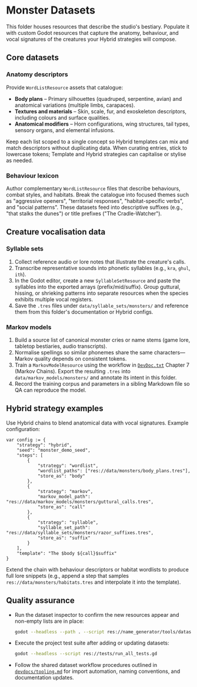 # Monster Datasets

This folder houses resources that describe the studio's bestiary. Populate it with custom Godot resources that capture the anatomy, behaviour, and vocal signatures of the creatures your Hybrid strategies will compose.

## Core datasets

### Anatomy descriptors

Provide `WordListResource` assets that catalogue:

- **Body plans** – Primary silhouettes (quadruped, serpentine, avian) and anatomical variations (multiple limbs, carapaces).
- **Textures and materials** – Skin, scale, fur, and exoskeleton descriptors, including colours and surface qualities.
- **Anatomical modifiers** – Horn configurations, wing structures, tail types, sensory organs, and elemental infusions.

Keep each list scoped to a single concept so Hybrid templates can mix and match descriptors without duplicating data. When curating entries, stick to lowercase tokens; Template and Hybrid strategies can capitalise or stylise as needed.

### Behaviour lexicon

Author complementary `WordListResource` files that describe behaviours, combat styles, and habitats. Break the catalogue into focused themes such as "aggressive openers", "territorial responses", "habitat-specific verbs", and "social patterns". These datasets feed into descriptive suffixes (e.g., "that stalks the dunes") or title prefixes ("The Cradle-Watcher").

## Creature vocalisation data

### Syllable sets

1. Collect reference audio or lore notes that illustrate the creature's calls.
2. Transcribe representative sounds into phonetic syllables (e.g., `kra`, `ghul`, `ith`).
3. In the Godot editor, create a new `SyllableSetResource` and paste the syllables into the exported arrays (prefix/mid/suffix). Group guttural, hissing, or shrieking patterns into separate resources when the species exhibits multiple vocal registers.
4. Save the `.tres` files under `data/syllable_sets/monsters/` and reference them from this folder's documentation or Hybrid configs.

### Markov models

1. Build a source list of canonical monster cries or name stems (game lore, tabletop bestiaries, audio transcripts).
2. Normalise spellings so similar phonemes share the same characters—Markov quality depends on consistent tokens.
3. Train a `MarkovModelResource` using the workflow in [`DevDoc.txt`](../../DevDoc.txt) Chapter 7 (Markov Chains). Export the resulting `.tres` into `data/markov_models/monsters/` and annotate its intent in this folder.
4. Record the training corpus and parameters in a sibling Markdown file so QA can reproduce the model.

## Hybrid strategy examples

Use Hybrid chains to blend anatomical data with vocal signatures. Example configuration:

```gdscript
var config := {
    "strategy": "hybrid",
    "seed": "monster_demo_seed",
    "steps": [
        {
            "strategy": "wordlist",
            "wordlist_paths": ["res://data/monsters/body_plans.tres"],
            "store_as": "body"
        },
        {
            "strategy": "markov",
            "markov_model_path": "res://data/markov_models/monsters/guttural_calls.tres",
            "store_as": "call"
        },
        {
            "strategy": "syllable",
            "syllable_set_path": "res://data/syllable_sets/monsters/razor_suffixes.tres",
            "store_as": "suffix"
        }
    ],
    "template": "The $body ${call}$suffix"
}
```

Extend the chain with behaviour descriptors or habitat wordlists to produce full lore snippets (e.g., append a step that samples `res://data/monsters/habitats.tres` and interpolate it into the template).

## Quality assurance

- Run the dataset inspector to confirm the new resources appear and non-empty lists are in place:
  ```bash
  godot --headless --path . --script res://name_generator/tools/dataset_inspector.gd
  ```
- Execute the project test suite after adding or updating datasets:
  ```bash
  godot --headless --script res://tests/run_all_tests.gd
  ```
- Follow the shared dataset workflow procedures outlined in [`devdocs/tooling.md`](../../devdocs/tooling.md) for import automation, naming conventions, and documentation updates.
